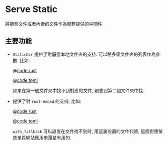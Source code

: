 # Serve Static

將靜態文件或者內嵌的文件作為服務提供的中間件.

## 主要功能

* `StaticDir` 提供了對靜態本地文件夾的支持. 可以將多個文件夾的列表作為參數. 比如:

    <CodeGroup>
    <CodeGroupItem title="main.rs" active>

    @[code rust](../../../codes/static-dir-list/src/main.rs)

    </CodeGroupItem>
    <CodeGroupItem title="Cargo.toml">

    @[code toml](../../../codes/static-dir-list/Cargo.toml)

    </CodeGroupItem>
    </CodeGroup>

    如果在第一個文件夾中找不到對應的文件, 則會到第二個文件夾中找.

* 提供了對 `rust-embed` 的支持, 比如:
   
    <CodeGroup>
    <CodeGroupItem title="main.rs" active>

    @[code rust](../../../codes/static-embed-files/src/main.rs)

    </CodeGroupItem>
    <CodeGroupItem title="Cargo.toml">

    @[code toml](../../../codes/static-embed-files/Cargo.toml)

    </CodeGroupItem>
    </CodeGroup>

    `with_fallback` 可以設置在文件找不到時, 用這裏設置的文件代替, 這個對應某些單頁網站應用來還是有用的.